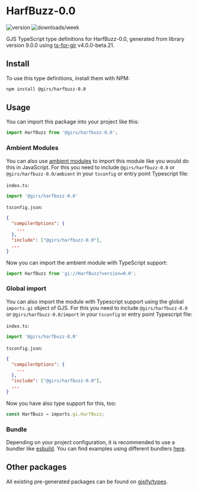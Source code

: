 
# HarfBuzz-0.0

![version](https://img.shields.io/npm/v/@girs/harfbuzz-0.0)
![downloads/week](https://img.shields.io/npm/dw/@girs/harfbuzz-0.0)


GJS TypeScript type definitions for HarfBuzz-0.0, generated from library version 9.0.0 using [ts-for-gir](https://github.com/gjsify/ts-for-gir) v4.0.0-beta.21.


## Install

To use this type definitions, install them with NPM:
```bash
npm install @girs/harfbuzz-0.0
```

## Usage

You can import this package into your project like this:
```ts
import HarfBuzz from '@girs/harfbuzz-0.0';
```

### Ambient Modules

You can also use [ambient modules](https://github.com/gjsify/ts-for-gir/tree/main/packages/cli#ambient-modules) to import this module like you would do this in JavaScript.
For this you need to include `@girs/harfbuzz-0.0` or `@girs/harfbuzz-0.0/ambient` in your `tsconfig` or entry point Typescript file:

`index.ts`:
```ts
import '@girs/harfbuzz-0.0'
```

`tsconfig.json`:
```json
{
  "compilerOptions": {
    ...
  },
  "include": ["@girs/harfbuzz-0.0"],
  ...
}
```

Now you can import the ambient module with TypeScript support: 

```ts
import HarfBuzz from 'gi://HarfBuzz?version=0.0';
```

### Global import

You can also import the module with Typescript support using the global `imports.gi` object of GJS.
For this you need to include `@girs/harfbuzz-0.0` or `@girs/harfbuzz-0.0/import` in your `tsconfig` or entry point Typescript file:

`index.ts`:
```ts
import '@girs/harfbuzz-0.0'
```

`tsconfig.json`:
```json
{
  "compilerOptions": {
    ...
  },
  "include": ["@girs/harfbuzz-0.0"],
  ...
}
```

Now you have also type support for this, too:

```ts
const HarfBuzz = imports.gi.HarfBuzz;
```

### Bundle

Depending on your project configuration, it is recommended to use a bundler like [esbuild](https://esbuild.github.io/). You can find examples using different bundlers [here](https://github.com/gjsify/ts-for-gir/tree/main/examples).

## Other packages

All existing pre-generated packages can be found on [gjsify/types](https://github.com/gjsify/types).

